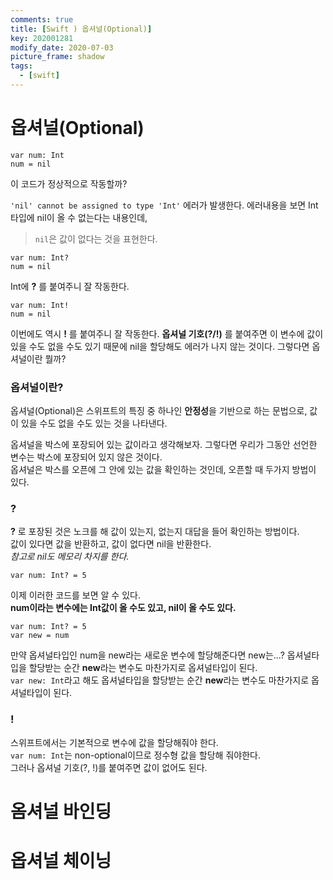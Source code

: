 ```yaml
---
comments: true
title: [Swift ) 옵셔널(Optional)]
key: 202001281
modify_date: 2020-07-03
picture_frame: shadow
tags:
  - [swift]
---
```

 
# 옵셔널(Optional)
 
```
var num: Int
num = nil
```
이 코드가 정상적으로 작동할까?
 
`'nil' cannot be assigned to type 'Int'` 에러가 발생한다.
에러내용을 보면 Int 타입에 nil이 올 수 없는다는 내용인데,   
> `nil`은 값이 없다는 것을 표현한다.
 
```
var num: Int?
num = nil
```
Int에 **?** 를 붙여주니 잘 작동한다.
```
var num: Int!
num = nil
```
이번에도 역시 **!** 를 붙여주니 잘 작동한다.
**옵셔널 기호(?/!)** 를 붙여주면 이 변수에 값이 있을 수도 없을 수도 있기 때문에 nil을 할당해도 에러가 나지 않는 것이다.
그렇다면 옵셔널이란 뭘까?
 
### 옵셔널이란?
 
옵셔널(Optional)은 스위프트의 특징 중 하나인 **안정성**을 기반으로 하는 문법으로, 값이 있을 수도 없을 수도 있는 것을 나타낸다.   
 
옵셔널을 박스에 포장되어 있는 값이라고 생각해보자.
그렇다면 우리가 그동안 선언한 변수는 박스에 포장되어 있지 않은 것이다.   
옵셔널은 박스를 오픈에 그 안에 있는 값을 확인하는 것인데, 오픈할 때 두가지 방법이 있다.
 
### ?
 
**?** 로 포장된 것은 노크를 해 값이 있는지, 없는지 대답을 들어 확인하는 방법이다.   
값이 있다면 값을 반환하고, 값이 없다면 nil을 반환한다.   
*참고로 nil도 메모리 차지를 한다.*
 
```
var num: Int? = 5
```
이제 이러한 코드를 보면 알 수 있다.   
**num이라는 변수에는 Int값이 올 수도 있고, nil이 올 수도 있다.**
```
var num: Int? = 5
var new = num
```
만약 옵셔널타입인 num을 new라는 새로운 변수에 할당해준다면 new는...?
옵셔널타입을 할당받는 순간 **new**라는 변수도 마찬가지로 옵셔널타입이 된다.   
`var new: Int`라고 해도
옵셔널타입을 할당받는 순간 **new**라는 변수도 마찬가지로 옵셔널타입이 된다.   
 
### !

스위프트에서는 기본적으로 변수에 값을 할당해줘야 한다.   
`var num: Int`는 non-optional이므로 정수형 값을 할당해 줘야한다.   
그러나 옵셔널 기호(?, !)를 붙여주면 값이 없어도 된다.   

 
# 옴셔널 바인딩

# 옵셔널 체이닝
